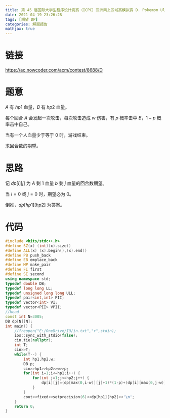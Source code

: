 ```yaml
---
title: 第 45 届国际大学生程序设计竞赛（ICPC）亚洲网上区域赛模拟赛 D. Pokemon Ultra Sun
date: 2021-04-19 23:26:28
tags: [期望 DP]
categories: 解题报告
mathjax: true
---
```


# 链接

<https://ac.nowcoder.com/acm/contest/8688/D>

# 题意

$A$ 有 $hp1$ 血量，$B$ 有 $hp2$ 血量。

每个回合 $A$ 会发起一次攻击，每次攻击造成 $w$ 伤害，有 $p$ 概率击中 $B$，$1-p$ 概率击中自己。

当有一个人血量少于等于 $0$ 时，游戏结束。

求回合数的期望。

<!--more-->

# 思路

记 $dp[i][j]$ 为 $A$ 剩 $1$ 血量 $b$ 剩 $j$ 血量的回合数期望。

当 $i=0$ 或 $j=0$ 时，期望必为 $0$。

倒推，$dp[hp1][hp2]$ 为答案。

# 代码

```cpp
#include <bits/stdc++.h>
#define SZ(x) (int)(x).size()
#define ALL(x) (x).begin(),(x).end()
#define PB push_back
#define EB emplace_back
#define MP make_pair
#define FI first
#define SE second
using namespace std;
typedef double DB;
typedef long long LL;
typedef unsigned long long ULL;
typedef pair<int,int> PII;
typedef vector<int> VI;
typedef vector<PII> VPII;
//head
const int N=3005;
DB dp[N][N];
int main() {
    //freopen("E:/OneDrive/IO/in.txt","r",stdin);
    ios::sync_with_stdio(false);
    cin.tie(nullptr);
    int T;
    cin>>T;
    while(T--) {
        int hp1,hp2,w;
        DB p;
        cin>>hp1>>hp2>>w>>p;
        for(int i=1;i<=hp1;i++) {
            for(int j=1;j<=hp2;j++) {
                dp[i][j]=(dp[max(0,i-w)][j]+1)*(1-p)+(dp[i][max(0,j-w)]+1)*p;
            }
        }
        cout<<fixed<<setprecision(6)<<dp[hp1][hp2]<<'\n';
    }
    return 0;
}
```